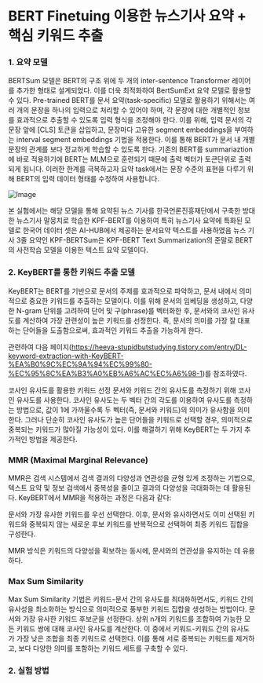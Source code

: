 # BERT Finetuing 이용한 뉴스기사 요약 + 핵심 키워드 추출

### 1. 요약 모델

BERTSum 모델은 BERT의 구조 위에 두 개의 inter-sentence Transformer 레이어를 추가한 형태로 설계되었다. 이를 더욱 최적화하여 BertSumExt 요약 모델로 활용할 수 있다.
Pre-trained BERT를 문서 요약(task-specific) 모델로 활용하기 위해서는 여러 개의 문장을 하나의 입력으로 처리할 수 있어야 하며, 각 문장에 대한 개별적인 정보를 효과적으로 추출할 수 있도록 입력 형식을 조정해야 한다. 이를 위해, 입력 문서의 각 문장 앞에 [CLS] 토큰을 삽입하고, 문장마다 고유한 segment embeddings을 부여하는 interval segment embeddings 기법을 적용한다. 이를 통해 BERT가 문서 내 개별 문장의 관계를 보다 정교하게 학습할 수 있도록 한다.
기존의 BERT를 summariaztion에 바로 적용하기에 BERT는 MLM으로 훈련되기 때문에 출력 벡터가 토큰단위로 출력되게 됩니다. 이러한 한계를 극복하고자 요약 task에서는 문장 수준의 표현을 다루기 위해 BERT의 입력 데이터 형태를 수정하여 사용합니다.

![Image](https://github.com/user-attachments/assets/6c55ebc3-640b-48da-bb10-3f5e1f49d26c)

본 실험에서는 해당 모델을 통해 요약된 뉴스 기사를 한국언론진흥재단에서 구축한 방대한 뉴스기사 말뭉치로 학습한 KPF-BERT를 이용하여 특히 뉴스기사 요약에 특화된 모델로 한국어 데이터 셋은 AI-HUB에서 제공하는 문서요약 텍스트를 사용하였음
뉴스 기사 3줄 요약인 KPF-BERTSum은 KPF-BERT Text Summarization의 준말로 BERT의 사전학습 모델을 이용한 텍스트 요약 모델이다.


### 2. KeyBERT를 통한 키워드 추출 모델

KeyBERT는 BERT를 기반으로 문서의 주제를 효과적으로 파악하고, 문서 내에서 의미적으로 중요한 키워드를 추출하는 모델이다. 
이를 위해 문서의 임베딩을 생성하고, 다양한 N-gram 단위를 고려하여 단어 및 구(phrase)를 벡터화한 후, 문서와의 코사인 유사도를 계산하여 가장 관련성이 높은 키워드를 선정한다. 
즉, 문서의 의미를 가장 잘 대표하는 단어들을 도출함으로써, 효과적인 키워드 추출을 가능하게 한다.

관련하여 다음 페이지(https://heeya-stupidbutstudying.tistory.com/entry/DL-keyword-extraction-with-KeyBERT-%EA%B0%9C%EC%9A%94%EC%99%80-%EC%95%8C%EA%B3%A0%EB%A6%AC%EC%A6%98-1)를 참조하였다.

코사인 유사도를 활용한 키워드 선정
문서와 키워드 간의 유사도를 측정하기 위해 코사인 유사도를 사용한다. 코사인 유사도는 두 벡터 간의 각도를 이용하여 유사도를 측정하는 방법으로, 값이 1에 가까울수록 두 벡터(즉, 문서와 키워드)의 의미가 유사함을 의미한다.
그러나 단순히 코사인 유사도가 높은 단어들을 키워드로 선택할 경우, 의미적으로 중복되는 키워드가 많아질 가능성이 있다. 이를 해결하기 위해 KeyBERT는 두 가지 추가적인 방법을 제공한다.

### MMR (Maximal Marginal Relevance)

MMR은 검색 시스템에서 검색 결과의 다양성과 연관성을 균형 있게 조정하는 기법으로, 텍스트 요약 및 정보 검색에서 중복성을 줄이고 결과의 다양성을 극대화하는 데 활용된다.
KeyBERT에서 MMR을 적용하는 과정은 다음과 같다:

문서와 가장 유사한 키워드를 우선 선택한다.
이후, 문서와 유사하면서도 이미 선택된 키워드와 중복되지 않는 새로운 후보 키워드를 반복적으로 선택하여 최종 키워드 집합을 구성한다.

MMR 방식은 키워드의 다양성을 확보하는 동시에, 문서와의 연관성을 유지하는 데 유용하다.

### Max Sum Similarity

Max Sum Similarity 기법은 키워드-문서 간의 유사도를 최대화하면서도, 키워드 간의 유사성을 최소화하는 방식으로 의미적으로 풍부한 키워드 집합을 생성하는 방법이다.
문서와 가장 유사한 키워드 후보군을 선정한다.
상위 n개의 키워드를 조합하여 가능한 모든 키워드 쌍에 대해 코사인 유사도를 계산한다.
이 중에서 키워드-키워드 간의 유사도가 가장 낮은 조합을 최종 키워드로 선택한다.
이를 통해 서로 중복되는 키워드를 제거하고, 보다 다양한 의미를 포함하는 키워드 세트를 구축할 수 있다.

### 2. 실험 방법

